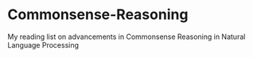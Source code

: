 # Commonsense-Reasoning
My reading list on advancements in Commonsense Reasoning in Natural Language Processing
